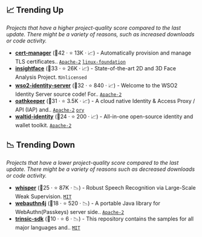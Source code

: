 ## 📈 Trending Up

_Projects that have a higher project-quality score compared to the last update. There might be a variety of reasons, such as increased downloads or code activity._

- <b><a href="https://github.com/cert-manager/cert-manager">cert-manager</a></b> (🥇42 ·  ⭐ 13K · 📈) - Automatically provision and manage TLS certificates.. <code><a href="http://bit.ly/3nYMfla">Apache-2</a></code> <a href="https://www.linuxfoundation.org/"><code>linux-foundation</code></a>
- <b><a href="https://github.com/deepinsight/insightface">insightface</a></b> (🥇33 ·  ⭐ 26K · 📈) - State-of-the-art 2D and 3D Face Analysis Project. <code>❗Unlicensed</code>
- <b><a href="https://github.com/wso2/product-is">wso2-identity-server</a></b> (🥈32 ·  ⭐ 840 · 📈) - Welcome to the WSO2 Identity Server source code! For.. <code><a href="http://bit.ly/3nYMfla">Apache-2</a></code>
- <b><a href="https://github.com/ory/oathkeeper">oathkeeper</a></b> (🥉31 ·  ⭐ 3.5K · 📈) - A cloud native Identity & Access Proxy / API (IAP) and.. <code><a href="http://bit.ly/3nYMfla">Apache-2</a></code> <a href="https://www.ory.sh/"><code>ory</code></a>
- <b><a href="https://github.com/walt-id/waltid-identity">waltid-identity</a></b> (🥇24 ·  ⭐ 200 · 📈) - All-in-one open-source identity and wallet toolkit. <code><a href="http://bit.ly/3nYMfla">Apache-2</a></code>

## 📉 Trending Down

_Projects that have a lower project-quality score compared to the last update. There might be a variety of reasons such as decreased downloads or code activity._

- <b><a href="https://github.com/openai/whisper">whisper</a></b> (🥉25 ·  ⭐ 87K · 📉) - Robust Speech Recognition via Large-Scale Weak Supervision. <code><a href="http://bit.ly/34MBwT8">MIT</a></code>
- <b><a href="https://github.com/webauthn4j/webauthn4j">webauthn4j</a></b> (🥉18 ·  ⭐ 520 · 📉) - A portable Java library for WebAuthn(Passkeys) server side.. <code><a href="http://bit.ly/3nYMfla">Apache-2</a></code>
- <b><a href="https://github.com/trinsic-id/sdk">trinsic-sdk</a></b> (🥉10 ·  ⭐ 6 · 📉) - This repository contains the samples for all major languages and.. <code><a href="http://bit.ly/34MBwT8">MIT</a></code>

